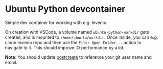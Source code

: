 # Ubuntu Python devcontainer

Simple dev container for working with e.g. Invenio.

On creation with VSCode, a volume named `ubuntu-python-workdir` gets created, and is mounted to `/home/ubuntu/workdir`. Once inside, you can e.g. clone Invenio repo and then use the `File: Open Folder...` action to navigate to it. This should improve IO performance by a lot.

**Note**: You should update [postcreate](.devcontainer/postcreate) to reference your git user name and email.
